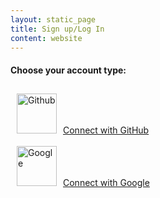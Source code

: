 ```yaml
---
layout: static_page
title: Sign up/Log In
content: website
---
```


<div class="doc-section text-center login-section">

<h4 class="mt3">Choose your account type:</h4>

<div class="login-choices">
<a href="http://35.237.189.116/v1/login/github" class="login-choice">
<!-- <img src="/assets/images/octocat.jpg" /> -->
<img src="/assets/images/GitHub-Mark.png" alt="Github" style="width:64px;height:64px;padding:10px;"/>Connect with GitHub
</a>
</div>
<div class="login-choices">
<a href="http://35.237.189.116/v1/login/google" class="login-choice">
<img src="/assets/images/btn_google_light.png" alt="Google" style="width:64px;height:64px;padding:10px;"/>Connect with Google
</a>
</div>

</div>

<script>
  window.addEventListener("DOMContentLoaded", function() {
    window.api.me().then(function(me) {
      if (me) {
        window.location = '/user?me';
      }
    })
  })
</script>
